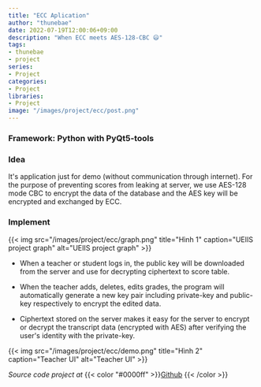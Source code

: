 ```yaml
---
title: "ECC Aplication"
author: "thunebae"
date: 2022-07-19T12:00:06+09:00
description: "When ECC meets AES-128-CBC 😃"
tags:
- thunebae
- project
series:
- Project
categories:
- Project
libraries:
- Project
image: "/images/project/ecc/post.png"
---
```


### Framework: Python with PyQt5-tools

### Idea
It's application just for demo (without communication through internet). For the purpose of preventing scores from leaking at server, we use AES-128 mode CBC to encrypt the data of the database and the AES key will be encrypted and exchanged by ECC.

### Implement
{{< img src="/images/project/ecc/graph.png" title="Hình 1" caption="UEIIS project graph" alt="UEIIS project graph" >}}

- When a teacher or student logs in, the public key will be downloaded from the server and use for decrypting ciphertext to score table.

- When the teacher adds, deletes, edits grades, the program will automatically generate a new key pair including private-key and public-key respectively to encrypt the edited data.

- Ciphertext stored on the server makes it easy for the server to encrypt or decrypt the transcript data (encrypted with AES) after verifying the user's identity with the private-key.

{{< img src="/images/project/ecc/demo.png" title="Hình 2" caption="Teacher UI" alt="Teacher UI" >}}

*Source code project at* {{< color "#0000ff" >}}<a href="https://github.com/thunebae/CarePlus" title="Github">Github</a>
{{< /color >}}